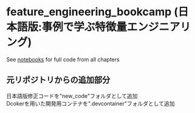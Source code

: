 # feature_engineering_bookcamp (日本語版:事例で学ぶ特徴量エンジニアリング)

See [notebooks](notebooks) for full code from all chapters

## 元リポジトリからの追加部分
日本語版修正コードを"new_code"フォルダとして追加  
Dcokerを用いた開発用コンテナを".devcontainer"フォルダとして追加
